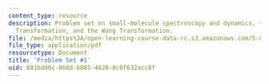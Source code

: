 ```yaml
---
content_type: resource
description: Problem set on small-molecule spectroscopy and dynamics, the Van Vleck
  Transformation, and the Wang Transformation.
file: /media/https%3A/open-learning-course-data-rc.s3.amazonaws.com/5-80-small-molecule-spectroscopy-and-dynamics-fall-2008/881bdd0c860db08546208c0f632acc8f_ps1_1982.pdf
file_type: application/pdf
resourcetype: Document
title: 'Problem Set #1'
uid: 881bdd0c-860d-b085-4620-8c0f632acc8f
---
```

